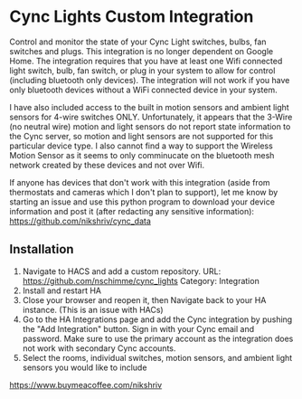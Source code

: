Cync Lights Custom Integration
============
Control and monitor the state of your Cync Light switches, bulbs, fan switches and plugs. This integration is no longer dependent on Google Home. The integration requires that you have at least one Wifi connected light switch, bulb, fan switch, or plug in your system to allow for control (including bluetooth only devices). The integration will not work if you have only bluetooth devices without a WiFi connected device in your system. 

I have also included access to the built in motion sensors and ambient light sensors for 4-wire switches ONLY. Unfortunately, it appears that the 3-Wire (no neutral wire) motion and light sensors do not report state information to the Cync server, so motion and light sensors are not supported for this particular device type. I also cannot find a way to support the Wireless Motion Sensor as it seems to only comminucate on the bluetooth mesh network created by these devices and not over Wifi. 

If anyone has devices that don't work with this integration (aside from thermostats and cameras which I don't plan to support), let me know by starting an issue and use this python program to download your device information and post it (after redacting any sensitive information):  https://github.com/nikshriv/cync_data 

## Installation
1. Navigate to HACS and add a custom repository. 
   URL: https://github.com/nschimme/cync_lights
   Category: Integration
2. Install and restart HA
3. Close your browser and reopen it, then Navigate back to your HA instance. (This is an issue with HACs)
4. Go to the HA Integrations page and add the Cync integration by pushing the "Add Integration" button. Sign in with your Cync email and password. Make sure to use the primary account as the integration does not work with secondary Cync accounts.
5. Select the rooms, individual switches, motion sensors, and ambient light sensors you would like to include

https://www.buymeacoffee.com/nikshriv
